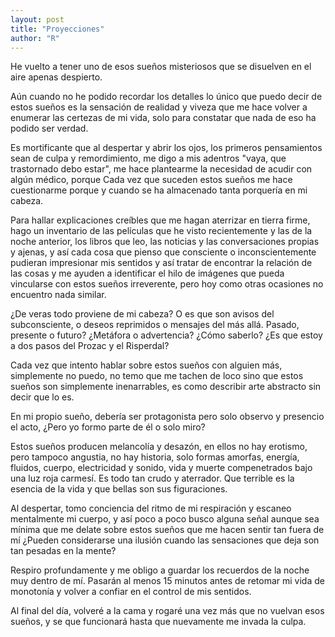 ```yaml
---
layout: post
title: "Proyecciones"
author: "R"
---
```

He vuelto a tener uno de esos sueños misteriosos que se disuelven en el aire apenas despierto.

Aún cuando no he podido recordar los detalles lo único que puedo decir de estos sueños es la  sensación de realidad y viveza que me hace volver a enumerar las certezas de mi vida, solo para constatar que nada de eso ha podido ser verdad.

Es mortificante que al despertar y abrir los ojos, los  primeros pensamientos sean de culpa y remordimiento, me digo a mis adentros "vaya, que trastornado debo estar", me hace plantearme la necesidad de acudir con algún médico, porque Cada vez que suceden estos sueños me hace cuestionarme porque y cuando se ha almacenado tanta  porquería en mi cabeza. 

Para hallar explicaciones creíbles que me hagan aterrizar en tierra firme, hago un inventario de las películas que he visto recientemente y las de la noche anterior, los libros que leo, las noticias y las conversaciones propias y ajenas, y así cada cosa que pienso que consciente o inconscientemente pudieran impresionar mis sentidos y así tratar de encontrar la relación de las cosas y me ayuden a identificar el hilo de imágenes que pueda vincularse con estos sueños irreverente, pero hoy como otras ocasiones no encuentro nada similar.

¿De veras todo proviene de mi cabeza?  O es que son avisos del subconsciente, o deseos reprimidos o mensajes del más allá. Pasado, presente o futuro? ¿Metáfora o advertencia? ¿Cómo saberlo? ¿Es que estoy a dos pasos del Prozac y el Risperdal?

Cada vez que intento hablar sobre estos sueños con alguien más, simplemente no puedo, no temo que me tachen de loco sino que estos sueños son simplemente inenarrables, es como describir arte abstracto sin decir que lo es. 

En mi propio sueño, debería ser protagonista pero solo observo y presencio el acto, ¿Pero yo formo parte de él o solo miro?

Estos sueños producen melancolía y desazón, en ellos no hay erotismo, pero tampoco angustia, no hay historia, solo formas amorfas, energía, fluidos, cuerpo, electricidad y sonido, vida y muerte compenetrados bajo una luz roja carmesí. Es todo tan crudo y aterrador. Que terrible es la esencia de la vida y que bellas son sus figuraciones.

Al despertar, tomo conciencia del ritmo de mi respiración y escaneo mentalmente mi cuerpo, y así poco a poco busco alguna señal aunque sea mínima que me delate sobre estos sueños que me hacen sentir tan fuera de mí ¿Pueden considerarse una ilusión cuando las sensaciones que deja son tan pesadas en la mente?

 Respiro profundamente y me obligo a guardar los recuerdos de la noche muy dentro de mí. Pasarán al menos 15 minutos antes de retomar mi vida de monotonía y volver a confiar en el control de mis sentidos.

Al final del día, volveré a la cama y rogaré una vez más que no vuelvan esos sueños, y se que funcionará hasta que nuevamente me invada la culpa. 




















